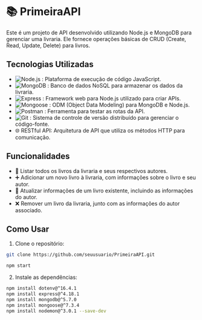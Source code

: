 # 📚 PrimeiraAPI

Este é um projeto de API desenvolvido utilizando Node.js e MongoDB para gerenciar uma livraria. Ele fornece operações básicas de CRUD (Create, Read, Update, Delete) para livros.

## Tecnologias Utilizadas

- ![Node.js](https://img.shields.io/badge/-Node.js-0D1117?style=for-the-badge&logo=nodejs&labelColor=0D1117&textColor=0D1117)&nbsp;: Plataforma de execução de código JavaScript.
- ![MongoDB](https://img.shields.io/badge/-MongoDB-0D1117?style=for-the-badge&logo=mongodb&labelColor=0D1117&textColor=0D1117)&nbsp;: Banco de dados NoSQL para armazenar os dados da livraria.
- ![Express](https://img.shields.io/badge/-Express-0D1117?style=for-the-badge&logo=express&labelColor=0D1117&textColor=0D1117)&nbsp;: Framework web para Node.js utilizado para criar APIs.
- ![Mongoose](https://img.shields.io/badge/-Mongoose-0D1117?style=for-the-badge&logo=mongoose&labelColor=0D1117&textColor=0D1117)&nbsp;: ODM (Object Data Modeling) para MongoDB e Node.js.
- ![Postman](https://img.shields.io/badge/-Postman-0D1117?style=for-the-badge&logo=postman&labelColor=0D1117&textColor=0D1117)&nbsp;: Ferramenta para testar as rotas da API.
- ![Git](https://img.shields.io/badge/-Git-0D1117?style=for-the-badge&logo=git&labelColor=0D1117&textColor=0D1117)&nbsp;: Sistema de controle de versão distribuído para gerenciar o código-fonte.
- 🌐 RESTful API: Arquitetura de API que utiliza os métodos HTTP para comunicação.

## Funcionalidades

- 📖 Listar todos os livros da livraria e seus respectivos autores.
- ➕ Adicionar um novo livro à livraria, com informações sobre o livro e seu autor.
- 🔄 Atualizar informações de um livro existente, incluindo as informações do autor.
- ❌ Remover um livro da livraria, junto com as informações do autor associado.

## Como Usar

1. Clone o repositório:

```bash
git clone https://github.com/seuusuario/PrimeiraAPI.git
```
```bash
npm start
```
2. Instale as dependências:
```bash
npm install dotenv@^16.4.1
npm install express@^4.18.1
npm install mongodb@^5.7.0
npm install mongoose@^7.3.4
npm install nodemon@^3.0.1 --save-dev
```




